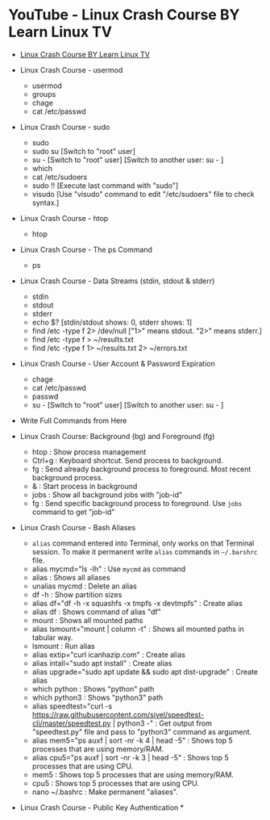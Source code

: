 # YouTube - Linux Crash Course BY Learn Linux TV

* [Linux Crash Course BY Learn Linux TV](https://www.youtube.com/playlist?list=PLT98CRl2KxKHKd_tH3ssq0HPrThx2hESW)

* Linux Crash Course - usermod
  * usermod
  * groups
  * chage
  * cat /etc/passwd

* Linux Crash Course - sudo
  * sudo
  * sudo su [Switch to "root" user]
  * su - [Switch to "root" user] [Switch to another user: su - <user-name>]
  * which
  * cat /etc/sudoers
  * sudo !! [Execute last command with "sudo"]
  * visudo [Use "visudo" command to edit "/etc/sudoers" file to check syntax.]

* Linux Crash Course - htop
  * htop

* Linux Crash Course - The ps Command
  * ps

* Linux Crash Course - Data Streams (stdin, stdout & stderr)
  * stdin
  * stdout
  * stderr
  * echo $? [stdin/stdout shows: 0, stderr shows: 1]
  * find /etc -type f 2> /dev/null ["1>" means stdout. "2>" means stderr.]
  * find /etc -type f > ~/results.txt
  * find /etc -type f 1> ~/results.txt 2> ~/errors.txt
  
* Linux Crash Course - User Account & Password Expiration
  * chage
  * cat /etc/passwd
  * passwd
  * su - [Switch to "root" user] [Switch to another user: su - <user-name>]

* Write Full Commands from Here

* Linux Crash Course: Background (bg) and Foreground (fg)
  * htop : Show process management
  * Ctrl+g : Keyboard shortcut. Send process to background.
  * fg : Send already background process to foreground. Most recent background process.
  * <command> & : Start process in background
  * jobs : Show all background jobs with "job-id"
  * fg <job-id> : Send specific background process to foreground. Use `jobs` command to get "job-id"

* Linux Crash Course - Bash Aliases
  * `alias` command entered into Terminal, only works on that Terminal session. To make it permanent write `alias` commands in `~/.barshrc` file.
  * alias mycmd="ls -lh" : Use `mycmd` as command
  * alias : Shows all aliases
  * unalias mycmd : Delete an alias
  * df -h : Show partition sizes
  * alias df="df -h -x squashfs -x tmpfs -x devtmpfs" : Create alias
  * alias df : Shows command of alias "df"
  * mount : Shows all mounted paths
  * alias lsmount="mount | column -t" : Shows all mounted paths in tabular way.
  * lsmount : Run alias
  * alias extip="curl icanhazip.com" : Create alias
  * alias intall="sudo apt install" : Create alias
  * alias upgrade="sudo apt update && sudo apt dist-upgrade" : Create alias
  * which python : Shows "python" path
  * which python3 : Shows "python3" path
  * alias speedtest="curl -s https://raw.githubusercontent.com/sivel/speedtest-cli/master/speedtest.py | python3 -" : Get output from "speedtest.py" file and pass to "python3" command as argument.
  * alias mem5="ps auxf | sort -nr -k 4 | head -5" : Shows top 5 processes that are using memory/RAM.
  * alias cpu5="ps auxf | sort -nr -k 3 | head -5" : Shows top 5 processes that are using CPU.
  * mem5 : Shows top 5 processes that are using memory/RAM.
  * cpu5 : Shows top 5 processes that are using CPU.
  * nano ~/.bashrc : Make permanent "aliases".

* Linux Crash Course - Public Key Authentication
  * 